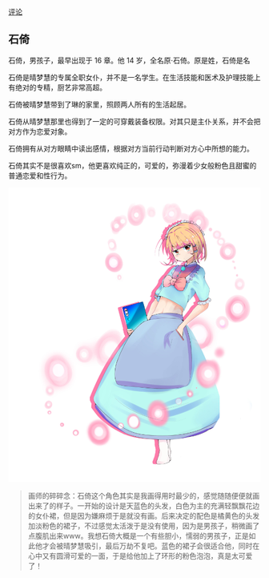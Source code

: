 [评论](https://github.com/SCLeoX/Wearable-Technology/issues/107)

## 石倚
石倚，男孩子，最早出现于 16 章。他 14 岁，全名原·石倚。原是姓，石倚是名

石倚是晴梦慧的专属全职女仆，并不是一名学生。在生活技能和医术及护理技能上有绝对的专精，厨艺非常高超。

石倚被晴梦慧带到了琳的家里，照顾两人所有的生活起居。

石倚从晴梦慧那里也得到了一定的可穿戴装备权限。对其只是主仆关系，并不会把对方作为恋爱对象。

石倚拥有从对方眼睛中读出感情，根据对方当前行动判断对方心中所想的能力。

石倚其实不是很喜欢sm，他更喜欢纯正的，可爱的，弥漫着少女般粉色且甜蜜的普通恋爱和性行为。

![](./石倚_low.jpg)

> 画师的碎碎念：石倚这个角色其实是我画得用时最少的，感觉随随便便就画出来了的样子。一开始的设计是天蓝色的头发，白色为主的充满轻飘飘花边的女仆裙，但是因为嫌麻烦于是就没有画。后来决定的配色是橘黄色的头发加淡粉色的裙子，不过感觉太活泼于是没有使用，因为是男孩子，稍微画了点腹肌出来www。我想石倚大概是一个有些胆小，懦弱的男孩子，正是如此他才会被晴梦慧吸引，最后万劫不复吧。蓝色的裙子会很适合他，同时在心中又有圆滑可爱的一面，于是给他加上了环形的粉色泡泡，真是太可爱了！
